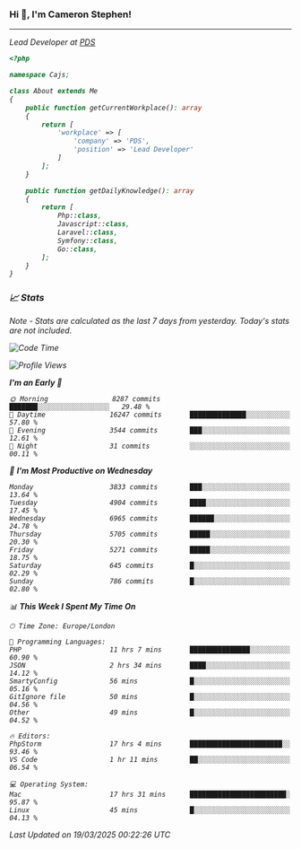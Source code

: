 ### Hi 👋, I'm Cameron Stephen!
<hr>
<p><em>Lead Developer at <a href="https://prindatasolutions.co.uk">PDS</a></p>


```php
<?php

namespace Cajs;

class About extends Me
{
    public function getCurrentWorkplace(): array
    {
        return [
            'workplace' => [
                'company' => 'PDS',
                'position' => 'Lead Developer'
            ]
        ];
    }

    public function getDailyKnowledge(): array
    {
        return [
            Php::class,
            Javascript::class,
            Laravel::class,
            Symfony::class,
            Go::class,
        ];
    }
}
```

### 📈 Stats
<p><em>Note - Stats are calculated as the last 7 days from yesterday. Today's stats are not included.</em></p>


<!--START_SECTION:waka-->
![Code Time](http://img.shields.io/badge/Code%20Time-4%2C402%20hrs%2051%20mins-blue)

![Profile Views](http://img.shields.io/badge/Profile%20Views-0-blue)

**I'm an Early 🐤** 

```text
🌞 Morning                8287 commits        ███████░░░░░░░░░░░░░░░░░░   29.48 % 
🌆 Daytime                16247 commits       ██████████████░░░░░░░░░░░   57.80 % 
🌃 Evening                3544 commits        ███░░░░░░░░░░░░░░░░░░░░░░   12.61 % 
🌙 Night                  31 commits          ░░░░░░░░░░░░░░░░░░░░░░░░░   00.11 % 
```
📅 **I'm Most Productive on Wednesday** 

```text
Monday                   3833 commits        ███░░░░░░░░░░░░░░░░░░░░░░   13.64 % 
Tuesday                  4904 commits        ████░░░░░░░░░░░░░░░░░░░░░   17.45 % 
Wednesday                6965 commits        ██████░░░░░░░░░░░░░░░░░░░   24.78 % 
Thursday                 5705 commits        █████░░░░░░░░░░░░░░░░░░░░   20.30 % 
Friday                   5271 commits        █████░░░░░░░░░░░░░░░░░░░░   18.75 % 
Saturday                 645 commits         █░░░░░░░░░░░░░░░░░░░░░░░░   02.29 % 
Sunday                   786 commits         █░░░░░░░░░░░░░░░░░░░░░░░░   02.80 % 
```


📊 **This Week I Spent My Time On** 

```text
🕑︎ Time Zone: Europe/London

💬 Programming Languages: 
PHP                      11 hrs 7 mins       ███████████████░░░░░░░░░░   60.90 % 
JSON                     2 hrs 34 mins       ████░░░░░░░░░░░░░░░░░░░░░   14.12 % 
SmartyConfig             56 mins             █░░░░░░░░░░░░░░░░░░░░░░░░   05.16 % 
GitIgnore file           50 mins             █░░░░░░░░░░░░░░░░░░░░░░░░   04.56 % 
Other                    49 mins             █░░░░░░░░░░░░░░░░░░░░░░░░   04.52 % 

🔥 Editors: 
PhpStorm                 17 hrs 4 mins       ███████████████████████░░   93.46 % 
VS Code                  1 hr 11 mins        ██░░░░░░░░░░░░░░░░░░░░░░░   06.54 % 

💻 Operating System: 
Mac                      17 hrs 31 mins      ████████████████████████░   95.87 % 
Linux                    45 mins             █░░░░░░░░░░░░░░░░░░░░░░░░   04.13 % 
```


 Last Updated on 19/03/2025 00:22:26 UTC
<!--END_SECTION:waka-->
